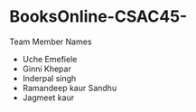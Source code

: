 # BooksOnline-CSAC45-
Team Member Names
* Uche Emefiele
* Ginni Khepar
* Inderpal singh
* Ramandeep kaur Sandhu
* Jagmeet kaur

